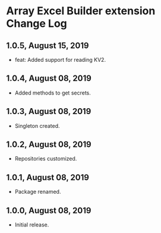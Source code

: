 Array Excel Builder extension Change Log
========================================

1.0.5, August 15, 2019
----------------------

- feat: Added support for reading KV2.


1.0.4, August 08, 2019
------------------------

- Added methods to get secrets.


1.0.3, August 08, 2019
------------------------

- Singleton created.


1.0.2, August 08, 2019
------------------------

- Repositories customized.


1.0.1, August 08, 2019
------------------------

- Package renamed.


1.0.0, August 08, 2019
------------------------

- Initial release.

